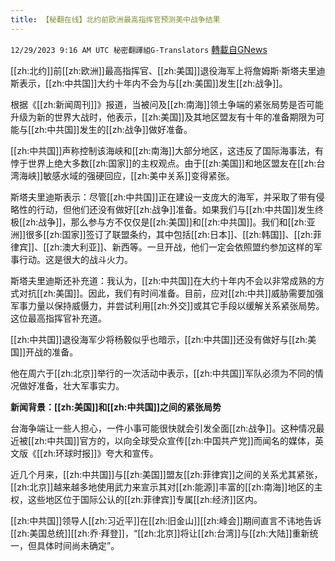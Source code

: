 ```yaml
---
title: 【秘翻在线】北约前欧洲最高指挥官预测美中战争结果
---
```

`12/29/2023 9:16 AM UTC 秘密翻譯組G-Translators` [轉載自GNews](https://gnews.org/articles/2163785)

[[zh:北约]]前[[zh:欧洲]]最高指挥官、[[zh:美国]]退役海军上将詹姆斯·斯塔夫里迪斯表示，[[zh:中共国]]大约十年内不会为与[[zh:美国]]发生[[zh:战争]]。

根据《[[zh:新闻周刊]]》报道，当被问及[[zh:南海]]领土争端的紧张局势是否可能升级为新的世界大战时，他表示，[[zh:美国]]及其地区盟友有十年的准备期限为可能与[[zh:中共国]]发生的[[zh:战争]]做好准备。

[[zh:中共国]]声称控制该海峡和[[zh:南海]]大部分地区，这违反了国际海事法，有悖于世界上绝大多数[[zh:国家]]的主权观点。由于[[zh:美国]]和地区盟友在[[zh:台湾海峡]]敏感水域的强硬回应，[[zh:美中关系]]变得紧张。

斯塔夫里迪斯表示：尽管[[zh:中共国]]正在建设一支庞大的海军，并采取了带有侵略性的行动，但他们还没有做好[[zh:战争]]准备。如果我们与[[zh:中共国]]发生终极[[zh:战争]]，那么参与方不仅仅是[[zh:美国]]和[[zh:中共国]]。我们和[[zh:亚洲]]很多[[zh:国家]]签订了联盟条约，其中包括[[zh:日本]]、[[zh:韩国]]、[[zh:菲律宾]]、[[zh:澳大利亚]]、新西等。一旦开战，他们一定会依照盟约参加这样的军事行动。这是很大的战斗火力。

斯塔夫里迪斯还补充道：我认为，[[zh:中共国]]在大约十年内不会以非常成熟的方式对抗[[zh:美国]]。因此，我们有时间准备。目前，应对[[zh:中共]]威胁需要加强军事力量以保持威慑力，并尝试利用[[zh:外交]]或其它手段以缓解关系紧张局势。这位最高指挥官补充道。

[[zh:中共国]]退役海军少将杨毅似乎也暗示，[[zh:中共国]]还没有做好与[[zh:美国]]开战的准备。

他在周六于[[zh:北京]]举行的一次活动中表示，[[zh:中共国]]军队必须为不同的情况做好准备，壮大军事实力。

**新闻背景：[[zh:美国]]和[[zh:中共国]]之间的紧张局势**

台海争端让一些人担心，一件小事可能很快就会引发全面[[zh:战争]]。这种情况最近被[[zh:中共国]]官方的，以向全球受众宣传[[zh:中国共产党]]而闻名的媒体，英文版《[[zh:环球时报]]》夸大和宣传。

近几个月来，[[zh:中共国]]与[[zh:美国]]盟友[[zh:菲律宾]]之间的关系尤其紧张，[[zh:北京]]越来越多地使用武力来宣示其对[[zh:能源]]丰富的[[zh:南海]]地区的主权，这些地区位于国际公认的[[zh:菲律宾]]专属[[zh:经济]]区内。

[[zh:中共国]]领导人[[zh:习近平]]在[[zh:旧金山]][[zh:峰会]]期间直言不讳地告诉[[zh:美国总统]][[zh:乔·拜登]]，“[[zh:北京]]将让[[zh:台湾]]与[[zh:大陆]]重新统一，但具体时间尚未确定”。
